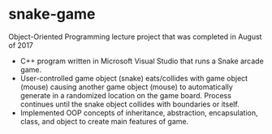 # snake-game
Object-Oriented Programming lecture project that was completed in August of 2017
- C++ program written in Microsoft Visual Studio that runs a Snake arcade game.
- User-controlled game object (snake) eats/collides with game object (mouse) causing another game object (mouse) to automatically generate in a randomized location on the game board. Process continues until the snake object collides with boundaries or itself.
- Implemented OOP concepts of inheritance, abstraction, encapsulation, class, and object to create main features of game.
